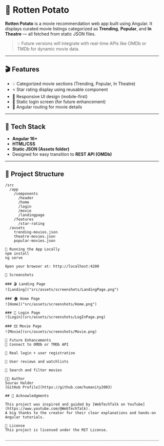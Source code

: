 # 🍿 Rotten Potato

**Rotten Potato** is a movie recommendation web app built using Angular. It displays curated movie listings categorized as **Trending**, **Popular**, and **In Theatre** — all fetched from static JSON files.

> 💡 Future versions will integrate with real-time APIs like OMDb or TMDb for dynamic movie data.

---

## 🎬 Features

- 💡 Categorized movie sections (Trending, Popular, In Theatre)
- ⭐ Star rating display using reusable component
- 📱 Responsive UI design (mobile-first)
- 🔐 Static login screen (for future enhancement)
- 🔄 Angular routing for movie details

---

## 🧰 Tech Stack

- **Angular 16+**
- **HTML/CSS**
- **Static JSON (Assets folder)**
- Designed for easy transition to **REST API (OMDb)**

---

## 📁 Project Structure

```plaintext
/src
  /app
    /components
      /header
      /home
      /login
      /movie
      /landingpage
    /features
      /star-rating
  /assets
    trending-movies.json
    theatre-movies.json
    popular-movies.json

🚀 Running the App Locally
npm install
ng serve

Open your browser at: http://localhost:4200

📸 Screenshots

### 🎬 Landing Page
![Landing]("src/assets/screenshots/LandingPage.png")

### 🏠 Home Page
![Home]("src/assets/screenshots/Home.png")

### 🔐 Login Page
![Login](src/assets/screenshots/LogInPage.png)

### 🎞️ Movie Page
![Movie](src/assets/screenshots/Movie.png)

🔮 Future Enhancements
🔗 Connect to OMDb or TMDb API

👤 Real login + user registration

💬 User reviews and watchlists

🔎 Search and filter movies

👨‍💻 Author
Sourav Halder
[GitHub Profile](https://github.com/humanity2003)

## 🙏 Acknowledgments

This project was inspired and guided by [WebTechTalk on YouTube](https://www.youtube.com/@WebTechTalk).  
A big thanks to the creator for their clear explanations and hands-on Angular tutorials.

📝 License
This project is licensed under the MIT License.

__________________________________________________________________________________________________________________________________________



